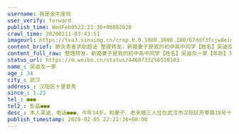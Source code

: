 ```yaml
---
username: 我是金牛座恒
user_verify: forward
publish_time: WedFeb0522:21:36+08002020
crawl_time: 20200211-03:43:51
imageurl: https://tva3.sinaimg.cn/crop.0.0.1080.1080.180/67ddf3fcjw8eimjwzn3v9j20u00u0gnu.jpg?KID=imgbed,tva&Expires=1581374100&ssig=vykcf%2FLy4f,http://n.sinaimg.cn/photo/5213b46e/20181127/timeline_card_small_super_default.png,https://wx1.sinaimg.cn/orj360/67ddf3fcly1gblw1ak0rnj20af074zkv.jpg,https://wx1.sinaimg.cn/orj360/67ddf3fcly1gblw1a7xoqj20a00c774t.jpg,https://wx3.sinaimg.cn/orj360/67ddf3fcly1gblw1at5ltj207g08cgm6.jpg
content_brief: 肺炎患者求助超话 整理转发，新婚妻子是我的初中高中同学【姓名】吴迪及一家【年龄】34【所在城市】武汉【所在小区、社区】汉阳区十里景秀【患病时间】1.23【联系方式】●●●【其他紧急联系人】彭晶：‭●●●‬【病情描述】 ‭本人吴迪，电话●●●，今年34岁，和妻子 ...全文
content_full_raw: 整理转发，新婚妻子是我的初中高中同学【姓名】吴迪及一家【年龄】34【所在城市】武汉【所在小区、社区】汉阳区十里景秀【患病时间】1.23【联系方式】●●●【其他紧急联系人】彭晶：‭●●●‬【病情描述】‭本人吴迪，电话●●●，今年34岁，和妻子、老亲娘三人住在武汉市汉阳区芳草路18号十里景秀小区，父亲母亲今年均68岁，两人住在保成路保成社区，我本人对以下事实言论负责。1月23日晚，我开始发烧，持续39.5℃高热三天后，妻子带我本人到武汉市汉阳区琴断口社区看诊治疗，医生开了一些缓解退烧药后病情稍作缓解，体温反复，同时伴有呼吸困难，胸闷等不适症状。1月30日又持续开始高热，经武汉市中心医院（南京路院区）抽血、CT检查后显示双肺感染，病毒性肺炎，高度疑似新冠肺炎。当日妻子将此诊断结果上报社区、街道、市长热线、微邻里等平台。2月1日我上报社区希望得到收治隔离，社区告知当前疫情严重，只有确诊病例才能收治（核酸检测）。我自行奔赴二医院被告知现在无法做核酸测试，让我前往其他武汉指定医院排队候号。2月2日，社区告知对疑似病例需集中安置在酒店隔离，截止目前，我被安置在中原国际酒店，目前酒店内都是疑似病例，也没有医护人员照料。我目前浑身乏力，咳嗽，腹泻，已出现呼吸困难的症状，病情日益加重。妻子考虑身体状况每况愈下，每天开车从汉阳到黄浦路接我去汉阳医院输液，保命。连续输液已达五天，本人仍然持续高烧39.6度，全身发抖，干咳想吐，无法进食，医生告知双肺被病毒严重侵蚀，需要立刻住院治疗，可是仍然没有等到社区安排的床位。2、我母亲与我同日发病，父亲1月26日发病，均为39℃高热不退，因我自顾不暇，一直由暂时未有症状的妻子开车接送二老奔赴医院打针看诊，1月30-31日，我母亲、父亲血检、CT结果均显示双肺感染、病毒性肺炎，高度疑似新冠并且医院已经都下了重症的通知并且要求住院。父母均在大智路社区上报疫情，但社区同样告知未确诊即无医院收治，确诊需要核酸测试，核酸测试医院排不上，我们一家人就这样陷入死循环。目前因为父母病情较重，除了咳嗽、呼吸困难，且无法进食，行动困难，而大智路社区也未安排隔离，每天由我妻子往返接送二老去汉阳医院挂号、排队、打针，每天12个小时耗在到处是病毒的医院里。3、我的妻子由于连日的奔波，也出现了乏力、咳嗽的症状，无法想象万一她再倒下，我们这个家庭将要面临的绝境。4、我的岳母因多日照顾我们，也出现了胸闷，咳嗽，乏力甚至已经出现呼吸困难等症状，截止今日2月4日，CT、抽血结果医生告知冠状病毒。截止2月4日，社区终于帮我本人、父母安排上核酸检查的名额，两位老人在病重的情况下互相搀扶，一步一步走到该指定地点筛查（社区没有安排疑似病人通行问题），我的岳母与2月5日早晨做完核酸检测，现均在等待结果。我在隔离酒店一字一句写下这些事实，一家五口均被感染，能上报的，能打的电话，能想的办法都已经做了，但至今未得到救治，情况已经十分危急了！想求求大家，我们一家五口人都已经走投无路了，只希望能够得到床位，得到医院的救治。我的父母及岳母都已近70高龄，并且目前情况都已经十分严重，高烧持续不退，长达十几天的折磨。现在全家靠新婚的妻子弱小的身躯扛起家庭重担，疫情让我们震惊恐惧，病痛更让我们身处炼狱，求大家帮帮我!武汉
status_url: https://m.weibo.cn/status/4468733256518103
name_: 吴迪及一家
age_: 34
city_: 武汉
address_: 汉阳区十里景秀
since_: 1.23
tel_: ●●●
tel2_: 彭晶‭●●●‬
desc_: ‭本人吴迪，电话●●●，今年34岁，和妻子、老亲娘三人住在武汉市汉阳区芳草路18号十里景秀小区，父亲母亲今年均68岁，两人住在保成路保成社区，我本人对以下事实言论负责。1月23日晚，我开始发烧，持续39.5℃高热三天后，妻子带我本人到武汉市汉阳区琴断口社区看诊治疗，医生开了一些缓解退烧药后病情稍作缓解，体温反复，同时伴有呼吸困难，胸闷等不适症状。1月30日又持续开始高热，经武汉市中心医院（南京路院区）抽血、CT检查后显示双肺感染，病毒性肺炎，高度疑似新冠肺炎。当日妻子将此诊断结果上报社区、街道、市长热线、微邻里等平台。2月1日我上报社区希望得到收治隔离，社区告知当前疫情严重，只有确诊病例才能收治（核酸检测）。我自行奔赴二医院被告知现在无法做核酸测试，让我前往其他武汉指定医院排队候号。2月2日，社区告知对疑似病例需集中安置在酒店隔离，截止目前，我被安置在中原国际酒店，目前酒店内都是疑似病例，也没有医护人员照料。我目前浑身乏力，咳嗽，腹泻，已出现呼吸困难的症状，病情日益加重。妻子考虑身体状况每况愈下，每天开车从汉阳到黄浦路接我去汉阳医院输液，保命。连续输液已达五天，本人仍然持续高烧39.6度，全身发抖，干咳想吐，无法进食，医生告知双肺被病毒严重侵蚀，需要立刻住院治疗，可是仍然没有等到社区安排的床位。2、我母亲与我同日发病，父亲1月26日发病，均为39℃高热不退，因我自顾不暇，一直由暂时未有症状的妻子开车接送二老奔赴医院打针看诊，1月30-31日，我母亲、父亲血检、CT结果均显示双肺感染、病毒性肺炎，高度疑似新冠并且医院已经都下了重症的通知并且要求住院。父母均在大智路社区上报疫情，但社区同样告知未确诊即无医院收治，确诊需要核酸测试，核酸测试医院排不上，我们一家人就这样陷入死循环。目前因为父母病情较重，除了咳嗽、呼吸困难，且无法进食，行动困难，而大智路社区也未安排隔离，每天由我妻子往返接送二老去汉阳医院挂号、排队、打针，每天12个小时耗在到处是病毒的医院里。3、我的妻子由于连日的奔波，也出现了乏力、咳嗽的症状，无法想象万一她再倒下，我们这个家庭将要面临的绝境。4、我的岳母因多日照顾我们，也出现了胸闷，咳嗽，乏力甚至已经出现呼吸困难等症状，截止今日2月4日，CT、抽血结果医生告知冠状病毒。截止2月4日，社区终于帮我本人、父母安排上核酸检查的名额，两位老人在病重的情况下互相搀扶，一步一步走到该指定地点筛查（社区没有安排疑似病人通行问题），我的岳母与2月5日早晨做完核酸检测，现均在等待结果。我在隔离酒店一字一句写下这些事实，一家五口均被感染，能上报的，能打的电话，能想的办法都已经做了，但至今未得到救治，情况已经十分危急了！想求求大家，我们一家五口人都已经走投无路了，只希望能够得到床位，得到医院的救治。我的父母及岳母都已近70高龄，并且目前情况都已经十分严重，高烧持续不退，长达十几天的折磨。现在全家靠新婚的妻子弱小的身躯扛起家庭重担，疫情让我们震惊恐惧，病痛更让我们身处炼狱，求大家帮帮我!武汉
publish_timestamp: 2020-02-05 22:21:36+08:00
---
```

